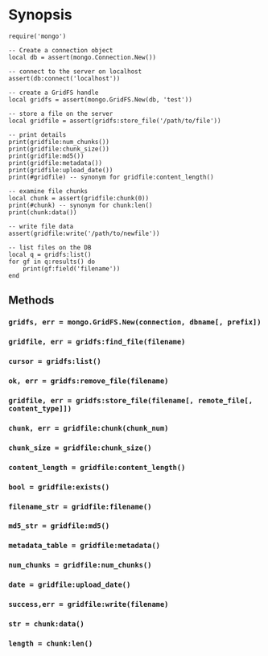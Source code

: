 # Synopsis #


```
require('mongo')

-- Create a connection object
local db = assert(mongo.Connection.New())

-- connect to the server on localhost
assert(db:connect('localhost'))

-- create a GridFS handle
local gridfs = assert(mongo.GridFS.New(db, 'test'))

-- store a file on the server
local gridfile = assert(gridfs:store_file('/path/to/file'))

-- print details
print(gridfile:num_chunks())
print(gridfile:chunk_size())
print(gridfile:md5())
print(gridfile:metadata())
print(gridfile:upload_date())
print(#gridfile) -- synonym for gridfile:content_length()

-- examine file chunks
local chunk = assert(gridfile:chunk(0))
print(#chunk) -- synonym for chunk:len()
print(chunk:data())

-- write file data
assert(gridfile:write('/path/to/newfile'))

-- list files on the DB
local q = gridfs:list()
for gf in q:results() do
    print(gf:field('filename'))
end

```

## Methods ##

### `gridfs, err = mongo.GridFS.New(connection, dbname[, prefix])` ###
### `gridfile, err = gridfs:find_file(filename)` ###
### `cursor = gridfs:list()` ###
### `ok, err = gridfs:remove_file(filename)` ###
### `gridfile, err = gridfs:store_file(filename[, remote_file[, content_type]])` ###

### `chunk, err = gridfile:chunk(chunk_num)` ###
### `chunk_size = gridfile:chunk_size()` ###
### `content_length = gridfile:content_length()` ###
### `bool = gridfile:exists()` ###
### `filename_str = gridfile:filename()` ###
### `md5_str = gridfile:md5()` ###
### `metadata_table = gridfile:metadata()` ###
### `num_chunks = gridfile:num_chunks()` ###
### `date = gridfile:upload_date()` ###
### `success,err = gridfile:write(filename)` ###

### `str = chunk:data()` ###
### `length = chunk:len()` ###